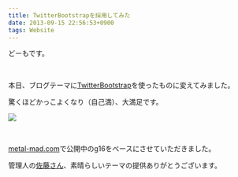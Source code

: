 ```yaml
---
title: TwitterBootstrapを採用してみた
date: 2013-09-15 22:56:53+0900
tags: Website
---
```

<p>どーもです。</p>
<p>&nbsp;</p>
<p>本日、ブログテーマに<a href="http://getbootstrap.com/">TwitterBootstrap</a>を使ったものに変えてみました。</p>
<p>驚くほどかっこよくなり（自己満）、大満足です。</p>
<p><img src="https://lh4.googleusercontent.com/-1CCfEmlz5Iw/UjW8btFc4lI/AAAAAAAAClM/DqZ6Xp3yxeo/s640/Screenshot%2520from%25202013-09-15%252020%253A01%253A39.png" /></p>
<p>&nbsp;</p>
<p><a href="http://metal-mad.com/">metal-mad.com</a>で公開中のg16をベースにさせていただきました。</p>
<p>管理人の<a href="https://twitter.com/metalmadcom">佐藤さん</a>、素晴らしいテーマの提供ありがとうございます。</p>
